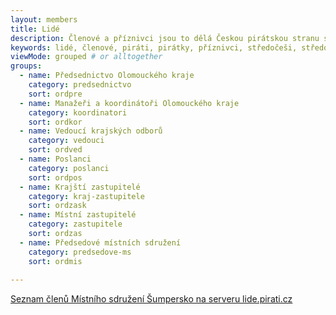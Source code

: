 ```yaml
---
layout: members
title: Lidé
description: Členové a příznivci jsou to dělá Českou pirátskou stranu silnou. Seznamte se Piráty v Olomouckém kraji.
keywords: lidé, členové, piráti, pirátky, příznivci, středočeši, středočeský kraj
viewMode: grouped # or alltogether
groups:
  - name: Předsednictvo Olomouckého kraje
    category: predsednictvo
    sort: ordpre
  - name: Manažeři a koordinátoři Olomouckého kraje
    category: koordinatori
    sort: ordkor
  - name: Vedoucí krajských odborů
    category: vedouci
    sort: ordved
  - name: Poslanci
    category: poslanci
    sort: ordpos
  - name: Krajští zastupitelé
    category: kraj-zastupitele
    sort: ordzask
  - name: Místní zastupitelé
    category: zastupitele
    sort: ordzas
  - name: Předsedové místních sdružení
    category: predsedove-ms
    sort: ordmis 
 
---
```


<a href="https://lide.pirati.cz/regiony/194/">Seznam členů Místního sdružení Šumpersko na serveru lide.pirati.cz</a>
